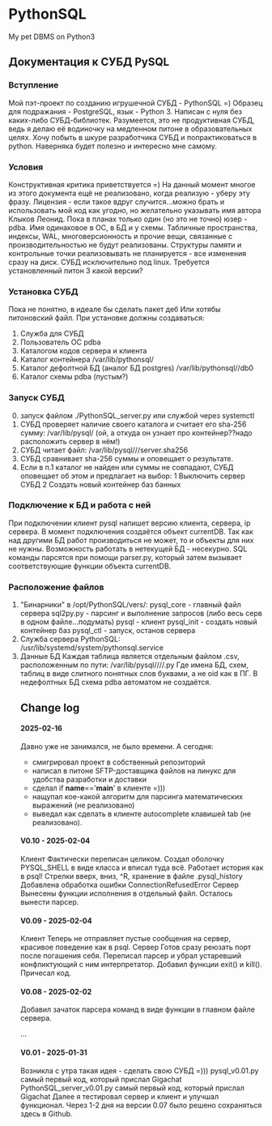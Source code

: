 # PythonSQL
My pet DBMS on Python3


## Документация к СУБД PySQL


### Вступление
Мой пэт-проект по созданию игрушечной СУБД - PythonSQL =)
Образец для подражания - PostgreSQL, язык - Python 3. Написан с нуля без каких-либо СУБД-библиотек.
Разумеется, это не продуктивная СУБД, ведь я делаю её водиночку на медленном питоне в образовательных целях.
Хочу побыть в шкуре разработчика СУБД и попрактиковаться в python. Наверняка будет полезно и интересно мне самому.

### Условия
Конструктивная критика приветствуется =)
На данный момент многое из этого документа ещё не реализовано, когда реализую - уберу эту фразу.
Лицензия - если такое вдруг случится...можно брать и использовать мой код как угодно, но желательно указывать имя автора Клыков Леонид.
Пока в планах только один (но это не точно) юзер - pdba. Имя одинаковое в ОС, в БД и у схемы.
Табличные пространства, индексы, WAL, многоверсионность и прочие вещи, связанные с производительностью не будут реализованы.
Структуры памяти и контрольные точки реализовывать не планируется - все изменения сразу на диск.
СУБД исключительно под linux.
Требуется установленный питон 3 какой версии?

### Установка СУБД
Пока не понятно, в идеале бы сделать пакет деб
Или хотябы питоновский файл.
При установке должны создаваться:
 1) Служба для СУБД
 2) Пользователь ОС pdba
 2) Каталогом кодов сервера и клиента
 3) Каталог контейнера /var/lib/pythonsql/<container name>
 4) Каталог дефолтной БД (аналог БД postgres) /var/lib/pythonsql/<container name>/db0
 5) Каталог схемы pdba (пустым?)

### Запуск СУБД
0) запуск файлом ./PythonSQL_server.py или службой через systemctl
1) СУБД проверяет наличие своего каталога и считает его sha-256 сумму:
/var/lib/pysql/<container name> (ой, а откуда он узнает про контейнер??надо расположить сервер в нём!)
2) СУБД читает файл:
/var/lib/pysql/<container name>/<container name>/server.sha256
3) СУБД сравнивает sha-256 суммы и оповещает о результате.
4) Если в п.1 каталог не найден или суммы не совпадают, СУБД оповещает об этом и предлагает на выбор:
 1 Выключить сервер СУБД
 2 Создать новый контейнер баз банных

### Подключение к БД и работа с ней
При подключении клиент pysql напишет версию клиента, сервера, ip сервера.
В момент подключения создаётся объект currentDB.
Так как над другими БД работ производиться не может, то и объекты для них не нужны. Возможность работать в нетекущей БД - несекурно.
SQL команды парсятся при помощи parser.py, который затем вызывает соответствующие функции объекта currentDB.

### Расположение файлов
1) "Бинарники" в /opt/PythonSQL/vers/:
  pysql_core  - главный файл сервера
  sql2py.py   - парсинг и выполнение запросов (либо весь серв в одном файле...подумать)
  pysql       - клиент
  pysql_init  - создать новый контейнер баз
  pysql_ctl   - запуск, останов сервера
2) Служба сервера PythonSQL:
/usr/lib/systemd/system/pythonsql.service
3) Данные БД
Каждая таблица является отдельным файлом .csv, расположенным по пути:
/var/lib/pysql/<container name>/<db name>/<schema name>/<table name>.py
Где имена БД, схем, таблиц в виде слитного понятных слов буквами, а не oid как в ПГ.
В недефолтных БД схема pdba автоматом не создаётся.


## Change log

#### 2025-02-16
Давно уже не занимался, не было времени. А сегодня:
- смигрировал проект в собственный репозиторий
- написал в питоне SFTP-доставщика файлов на линукс для удобства разработки и доставки
- сделал if __name__=='__main__' в клиенте =)))
- нащупал кое-какой алгоритм для парсинга математических выражений (не реализовано)
- выведал как сделать в клиенте autocomplete клавишей tab (не реализовано).

#### V0.10 - 2025-02-04
  Клиент
Фактически переписан целиком. Создал оболочку PYSQL_SHELL в виде класса и вписал туда всё.
Работает история как в psql! Стрелки вверх, вниз, ^R, хранение в файле .pysql_history
Добавлена обработка ошибки ConnectionRefusedError
  Сервер
Вынесены функции исполнения в отдельный файл. Осталось вынести парсер.


#### V0.09 - 2025-02-04
Клиент
Теперь не отправляет пустые сообщения на сервер, красивое поведение как в psql.
Сервер
Готов сразу реюзать порт после погашения себя.
Переписал парсер и убрал устаревший конфликтующий с ним интерпретатор.
Добавил функции exit() и kill().
Причесал код.

#### V0.08 - 2025-02-02
Добавил зачаток парсера команд в виде функции в главном файле сервера.

...

#### V0.01 - 2025-01-31
Возникла с утра такая идея - сделать свою СУБД =)))
pysql_v0.01.py              самый первый код, который прислал Gigachat
PythonSQL_server_v0.01.py   самый первый код, который прислал Gigachat
Далее я тестировал сервер и клиент и улучшал функционал. Через 1-2 дня на версии 0.07 было решено сохраняться здесь в Github.
